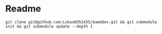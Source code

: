 # Readme

````
git clone git@github.com:LukasW352435/GameDev.git && git submodule init && git submodule update --depth 1
````
